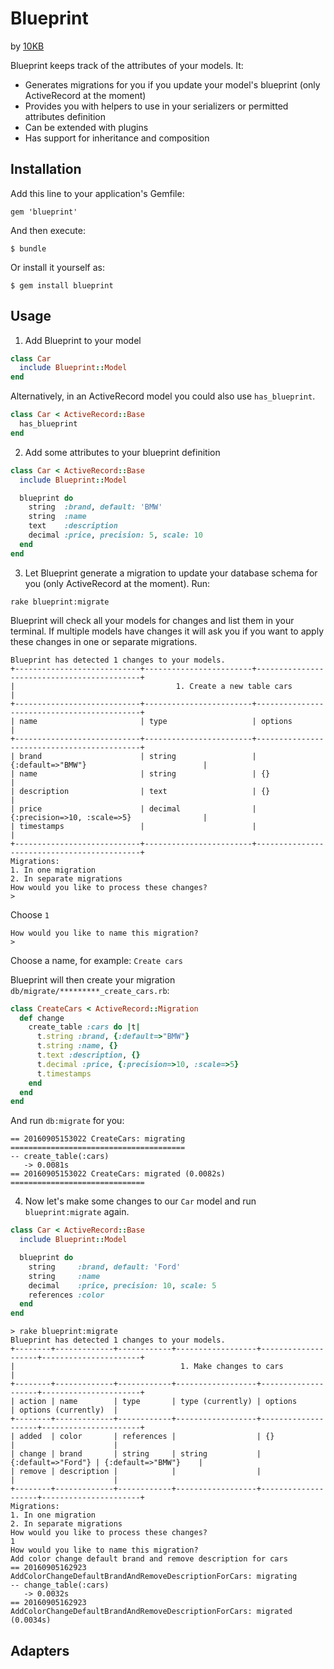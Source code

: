 # Blueprint
by [10KB](https://10kb.nl)


Blueprint keeps track of the attributes of your models. It:
* Generates migrations for you if you update your model's blueprint (only ActiveRecord at the moment)
* Provides you with helpers to use in your serializers or permitted attributes definition
* Can be extended with plugins
* Has support for inheritance and composition

## Installation

Add this line to your application's Gemfile:

    gem 'blueprint'

And then execute:

    $ bundle

Or install it yourself as:

    $ gem install blueprint

## Usage

1. Add Blueprint to your model

```ruby
class Car
  include Blueprint::Model
end
```

Alternatively, in an ActiveRecord model you could also use `has_blueprint`.

```ruby
class Car < ActiveRecord::Base
  has_blueprint
end
```

2. Add some attributes to your blueprint definition

```ruby
class Car < ActiveRecord::Base
  include Blueprint::Model

  blueprint do
    string  :brand, default: 'BMW'
    string  :name
    text    :description
    decimal :price, precision: 5, scale: 10
  end
end
```

3. Let Blueprint generate a migration to update your database schema for you (only ActiveRecord at the moment). Run:

```
rake blueprint:migrate
```

Blueprint will check all your models for changes and list them in your terminal. If multiple models have changes it will ask you if you want to apply these changes in one or separate migrations.

```
Blueprint has detected 1 changes to your models.
+----------------------------+------------------------+--------------------------------------------+
|                                    1. Create a new table cars                                    |
+----------------------------+------------------------+--------------------------------------------+
| name                       | type                   | options                                    |
+----------------------------+------------------------+--------------------------------------------+
| brand                      | string                 | {:default=>"BMW"}                          |
| name                       | string                 | {}                                         |
| description                | text                   | {}                                         |
| price                      | decimal                | {:precision=>10, :scale=>5}                |
| timestamps                 |                        |                                            |
+----------------------------+------------------------+--------------------------------------------+
Migrations:
1. In one migration
2. In separate migrations
How would you like to process these changes?
>
```

Choose `1`

```
How would you like to name this migration?
>
```

Choose a name, for example: `Create cars`

Blueprint will then create your migration `db/migrate/*********_create_cars.rb`:

```ruby
class CreateCars < ActiveRecord::Migration
  def change
    create_table :cars do |t|
      t.string :brand, {:default=>"BMW"}
      t.string :name, {}
      t.text :description, {}
      t.decimal :price, {:precision=>10, :scale=>5}
      t.timestamps
    end
  end
end
```

And run `db:migrate` for you:

```
== 20160905153022 CreateCars: migrating =======================================
-- create_table(:cars)
   -> 0.0081s
== 20160905153022 CreateCars: migrated (0.0082s) ==============================
```

4. Now let's make some changes to our `Car` model and run `blueprint:migrate` again.

```ruby
class Car < ActiveRecord::Base
  include Blueprint::Model

  blueprint do
    string     :brand, default: 'Ford'
    string     :name
    decimal    :price, precision: 10, scale: 5
    references :color
  end
end
```

```
> rake blueprint:migrate
Blueprint has detected 1 changes to your models.
+--------+-------------+------------+------------------+--------------------+----------------------+
|                                     1. Make changes to cars                                      |
+--------+-------------+------------+------------------+--------------------+----------------------+
| action | name        | type       | type (currently) | options            | options (currently)  |
+--------+-------------+------------+------------------+--------------------+----------------------+
| added  | color       | references |                  | {}                 |                      |
| change | brand       | string     | string           | {:default=>"Ford"} | {:default=>"BMW"}    |
| remove | description |            |                  |                    |                      |
+--------+-------------+------------+------------------+--------------------+----------------------+
Migrations:
1. In one migration
2. In separate migrations
How would you like to process these changes?
1
How would you like to name this migration?
Add color change default brand and remove description for cars
== 20160905162923 AddColorChangeDefaultBrandAndRemoveDescriptionForCars: migrating
-- change_table(:cars)
   -> 0.0032s
== 20160905162923 AddColorChangeDefaultBrandAndRemoveDescriptionForCars: migrated (0.0034s)
```

## Adapters
